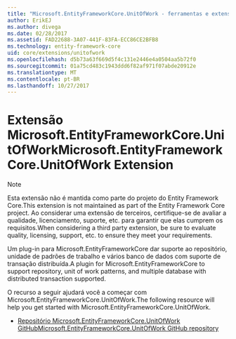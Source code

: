 ```yaml
---
title: "Microsoft.EntityFrameworkCore.UnitOfWork - ferramentas e extensões - Core EF"
author: ErikEJ
ms.author: divega
ms.date: 02/28/2017
ms.assetid: FAD22688-3A07-441F-83FA-ECC86CE2BFB8
ms.technology: entity-framework-core
uid: core/extensions/unitofwork
ms.openlocfilehash: d5b73a63f669d5f4c131e2446e4a0504aa5b72f0
ms.sourcegitcommit: 01a75cd483c1943ddd6f82af971f07abde20912e
ms.translationtype: MT
ms.contentlocale: pt-BR
ms.lasthandoff: 10/27/2017
---
```

# <a name="microsoftentityframeworkcoreunitofwork-extension"></a><span data-ttu-id="3b728-102">Extensão Microsoft.EntityFrameworkCore.UnitOfWork</span><span class="sxs-lookup"><span data-stu-id="3b728-102">Microsoft.EntityFrameworkCore.UnitOfWork Extension</span></span>

> [!NOTE]
> <span data-ttu-id="3b728-103">Esta extensão não é mantida como parte do projeto do Entity Framework Core.</span><span class="sxs-lookup"><span data-stu-id="3b728-103">This extension is not maintained as part of the Entity Framework Core project.</span></span> <span data-ttu-id="3b728-104">Ao considerar uma extensão de terceiros, certifique-se de avaliar a qualidade, licenciamento, suporte, etc. para garantir que elas cumprem os requisitos.</span><span class="sxs-lookup"><span data-stu-id="3b728-104">When considering a third party extension, be sure to evaluate quality, licensing, support, etc. to ensure they meet your requirements.</span></span>

<span data-ttu-id="3b728-105">Um plug-in para Microsoft.EntityFrameworkCore dar suporte ao repositório, unidade de padrões de trabalho e vários banco de dados com suporte de transação distribuída.</span><span class="sxs-lookup"><span data-stu-id="3b728-105">A plugin for Microsoft.EntityFrameworkCore to support repository, unit of work patterns, and multiple database with distributed transaction supported.</span></span>

<span data-ttu-id="3b728-106">O recurso a seguir ajudará você a começar com Microsoft.EntityFrameworkCore.UnitOfWork.</span><span class="sxs-lookup"><span data-stu-id="3b728-106">The following resource will help you get started with Microsoft.EntityFrameworkCore.UnitOfWork.</span></span>
* [<span data-ttu-id="3b728-107">Repositório Microsoft.EntityFrameworkCore.UnitOfWork GitHub</span><span class="sxs-lookup"><span data-stu-id="3b728-107">Microsoft.EntityFrameworkCore.UnitOfWork GitHub repository</span></span>](https://github.com/Arch/UnitOfWork/)
